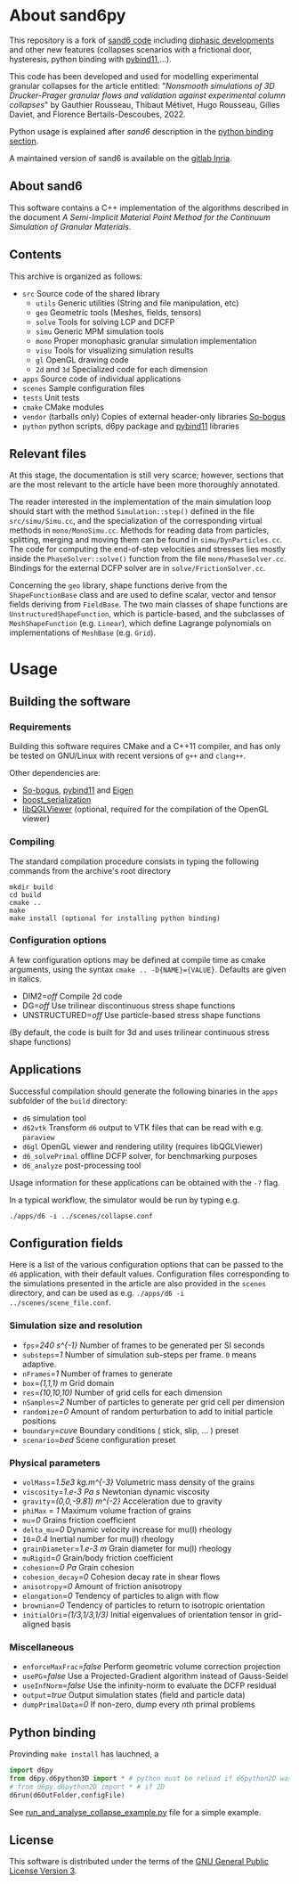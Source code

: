 
# About sand6py

This repository is a fork of [sand6 code][1] including [diphasic developments][2] and other new features (collapses scenarios with a frictional door, hysteresis, python binding with [pybind11][4],...).

This code has been developed and used for modelling experimental granular collapses for the article entitled: "*Nonsmooth simulations of 3D Drucker-Prager granular flows and validation against experimental column collapses*" by Gauthier Rousseau, Thibaut Métivet, Hugo Rousseau, Gilles Daviet, and Florence Bertails-Descoubes, 2022.

Python usage is explained after *sand6* description in the [python binding section](#python-binding).

A maintained version of sand6 is available on the [gitlab Inria](https://gitlab.inria.fr/elan-public-code/sand6).

## About sand6

This software contains a C++ implementation of the algorithms described in the document
*A Semi-Implicit Material Point Method for the Continuum Simulation of Granular Materials*.

## Contents

This archive is organized as follows:

- `src`    Source code of the shared library
  - `utils`  Generic utilities (String and file manipulation, etc)
  - `geo`    Geometric tools (Meshes, fields, tensors)
  - `solve`  Tools for solving LCP and DCFP
  - `simu`   Generic MPM simulation tools
  - `mono`   Proper monophasic granular simulation implementation
  - `visu`   Tools for visualizing simulation results
  - `gl`     OpenGL drawing code
  - `2d` and `3d` Specialized code for each dimension
- `apps`   Source code of individual applications
- `scenes` Sample configuration files
- `tests`  Unit tests
- `cmake`  CMake modules
- `vendor` (tarballs only) Copies of external header-only libraries [So-bogus][3]
- `python` python scripts, d6py package and [pybind11][4] libraries

## Relevant files

At this stage, the documentation is still very scarce; however, sections
that are the most relevant to the article have been more thoroughly annotated.

The reader interested in the implementation of the main simulation loop should start with the method `Simulation::step()` defined in the file `src/simu/Simu.cc`, and the specialization of the corresponding virtual methods in `mono/MonoSimu.cc`.
Methods for reading data from particles, splitting, merging and moving them can be found in `simu/DynParticles.cc`.
The code for computing the end-of-step velocities and stresses lies mostly inside
the `PhaseSolver::solve()` function from the file `mono/PhaseSolver.cc`.
Bindings for the external DCFP solver are in `solve/FrictionSolver.cc`.

Concerning the `geo` library, shape functions derive from the `ShapeFunctionBase` class
and are used to define scalar, vector and tensor fields deriving from `FieldBase`.
The two main classes of shape functions are `UnstructuredShapeFunction`, which is particle-based,
and the subclasses of `MeshShapeFunction` (e.g. `Linear`), which define Lagrange polynomials
on implementations of `MeshBase` (e.g. `Grid`).

# Usage

## Building the software

### Requirements

Building this software requires CMake and a C++11 compiler, and has
only be tested on GNU/Linux with recent versions of `g++` and `clang++`.

Other dependencies are:

- [So-bogus][3], [pybind11][4] and [Eigen][5]
- [boost\_serialization][6]
- [libQGLViewer][7] (optional, required for the compilation of the OpenGL viewer)

### Compiling

The standard compilation procedure consists in typing the following
commands from the archive's root directory

```shell
mkdir build
cd build
cmake ..
make
make install (optional for installing python binding)
```

### Configuration options

A few configuration options may be defined at compile time as cmake arguments,
using the syntax `cmake .. -D{NAME}={VALUE}`. Defaults are given in italics.

- DIM2=*off*         Compile 2d code
- DG=*off*           Use trilinear discontinuous stress shape functions
- UNSTRUCTURED=*off* Use particle-based stress shape functions

(By default, the code is built for 3d and uses trilinear continuous stress shape functions)

## Applications

Successful compilation should generate the following binaries in the `apps` subfolder of the `build` directory:

- `d6` simulation tool
- `d62vtk` Transform `d6` output to VTK files that can be read with e.g. `paraview`
- `d6gl` OpenGL viewer and rendering utility (requires libQGLViewer)
- `d6_solvePrimal` offline DCFP solver, for benchmarking purposes
- `d6_analyze` post-processing tool

Usage information for these applications can be obtained with the `-?` flag.

In a typical workflow, the simulator would be run by typing e.g.

```shell
./apps/d6 -i ../scenes/collapse.conf
```

## Configuration fields

Here is a list of the various configuration options that can be passed to the `d6` application, with their default values. Configuration files corresponding to the simulations presented in the article are also provided in the `scenes` directory, and can be used as e.g. `./apps/d6 -i ../scenes/scene_file.conf`.

### Simulation size and resolution

- `fps`=*240 s^{-1}*  Number of frames to be generated per SI seconds
- `substeps`=*1*      Number of simulation sub-steps per frame. `0` means adaptive.
- `nFrames`=*1*       Number of frames to generate
- `box`=*(1,1,1) m*   Grid domain
- `res`=*(10,10,10)*  Number of grid cells for each dimension
- `nSamples`=*2*      Number of particles to generate per grid cell per dimension
- `randomize`=*0*     Amount of random perturbation to add to initial particle positions
- `boundary`=*cuve*   Boundary conditions ( stick, slip, ... ) preset
- `scenario`=*bed*    Scene configuration preset

### Physical parameters

- `volMass`=*1.5e3 kg.m^{-3}*     Volumetric mass density of the grains
- `viscosity`=*1.e-3 Pa s*        Newtonian dynamic viscosity
- `gravity`=*(0,0,-9.81) m^{-2}*  Acceleration due to gravity
- `phiMax` = *1*        Maximum volume fraction of grains
- `mu`=*0*                     Grains friction coefficient
- `delta_mu`=*0*               Dynamic velocity increase for mu(I) rheology
- `I0`=*0.4*                   Inertial number for mu(I) rheology
- `grainDiameter`=*1.e-3 m*    Grain diameter for mu(I) rheology
- `muRigid`=*0*     Grain/body friction coefficient
- `cohesion`=*0 Pa*   Grain cohesion
- `cohesion_decay`=*0*     Cohesion decay rate in shear flows
- `anisotropy`=*0*         Amount of friction anisotropy
- `elongation`=*0*         Tendency of particles to align with flow
- `brownian`=*0*          Tendency of particles to return to isotropic orientation
- `initialOri`=*(1/3,1/3,1/3)* Initial eigenvalues of orientation tensor in grid-aligned basis

### Miscellaneous

- `enforceMaxFrac`=*false*  Perform geometric volume correction projection
- `usePG`=*false*    Use a Projected-Gradient algorithm instead of Gauss-Seidel
- `useInfNorm`=*false*  Use the infinity-norm to evaluate the DCFP residual
- `output`=*true*       Output simulation states (field and particle data)
- `dumpPrimalData`=*0*  If non-zero, dump every *n*th primal problems

## Python binding

Provinding `make install` has lauchned, a 

```python
import d6py
from d6py.d6python3D import * # python must be reload if d6python2D was imported
# from d6py.d6python2D import * # if 2D
d6run(d6OutFolder,configFile)
```

See [run_and_analyse_collapse_example.py](python/run_and_analyse_collapse_example.py) file for a simple example.

## License

This software is distributed under the terms of the [GNU General Public License Version 3][7].



[1]: http://gdaviet.fr/code/sand6/ "Modeling and simulating complex materials subject to frictional contact: Application to fibrous and granular media. Diss. Ph. D. Dissertation. Université Grenoble Alpes. tel.archives-ouvertes.fr/tel-01684673, 201"
[2]: https://hal.inria.fr/hal-01458951 "Simulation of Drucker–Prager granular flows inside Newtonian fluids"
[3]: http://gdaviet.fr/code/bogus   "So-bogus, Coulomb friction solver"
[4]: https://pybind11.readthedocs.io/en/stable/index.html  "Seamless operability between C++11 and Python"
[5]: http://www.boost.org/doc/libs/release/libs/serialization/ "Boost serialization library"
[6]: http://libqglviewer.com        "Qt-base OpenGL viewer framework"
[7]: http://www.gnu.org/licenses/gpl-3.0.en.html "GNU General Public License Version 3"
